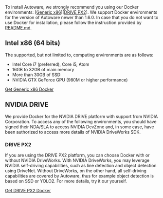 To install Autoware, we strongly recommend you using our Docker environments: [[Generic x86](https://github.com/CPFL/Autoware/wiki/Installation-by-Docker:-Generic-x86)][[DRIVE PX2](https://github.com/CPFL/Autoware/wiki/Installation-by-Docker:-DRIVE-PX2)]. We support Docker environments for the version of Autoware newer than 1.6.0. In case that you do not want to use Docker for installation, please follow the instruction provided by [README.md](https://github.com/CPFL/Autoware/blob/master/README.md).

## Intel x86 (64 bits)

The supported, but not limited to, computing environments are as follows:

* Intel Core i7 (preferred), Core i5, Atom
* 16GB to 32GB of main memory
* More than 30GB of SSD
* NVIDIA GTX GeForce GPU (980M or higher performance)

[Get Generic x86 Docker](https://github.com/CPFL/Autoware/wiki/Installation-by-Docker:-Generic-x86)

## NVIDIA DRIVE

We provide Docker for the NVIDIA DRIVE platform with support from NVIDIA Corporation. To access any of the following environments, you should have signed their NDA/SLA to access NVIDIA DevZone and, in some case, have been authorized to access more details of NVIDIA DriveWorks SDK.

### DRIVE PX2

If you are using the DRIVE PX2 platform, you can choose Docker with or without NVIDIA DriveWorks. With NVIDIA DriveWorks, you may leverage NVIDIA self-driving capabilities, such as line detection and object detection using DriveNet. Without DriveWorks, on the other hand, all self-driving capabilities are covered by Autoware, thus for example object detection is based on SSD or YOLO2. For more details, try it our yourself.

[Get DRIVE PX2 Docker](https://github.com/CPFL/Autoware/wiki/Installation-by-Docker:-DRIVE-PX2)